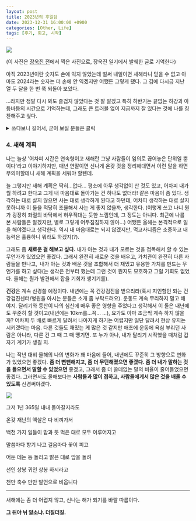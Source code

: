 ```yaml
---
layout: post
title: 2023년의 후일담
date: 2023-12-31 16:00:00 +0900
categories: [Other, Life]
tags: [후기, 회고, 시작]
---
```


![](https://cojette.files.wordpress.com/2023/12/img_5993.jpg)

(이 사진은 [장욱진 전](https://www.mmca.go.kr/exhibitions/exhibitionsDetail.do?exhFlag=2&exhId=202302150001627)에서 찍은 사진으로, 장욱진 일기에서 발췌한 글로 기억한다)

아직 2023년이란 숫자도 손에 익지 않았는데 벌써 내일이면 새해라니 믿을 수 없고 아마도 2024라는 숫자는 더 손에 안 익겠지만 어쨌든 그렇게 됐다. 그 김에 다시금 지난 열 두 달을 한 번 쭉 되돌아 보았다.

...라지만 정말 다시 봐도 즐겁지 않았다는 것 잘 알겠고 특히 하반기는 끝없는 하강과 아등바등의 시간으로 기억하는데, 그래도 큰 트러블 없이 지금까지 잘 있다는 것에 나를 칭찬해주고 싶다.



<details>
  <summary> 쓰다보니 길어서, 굳이 보실 분들은 클릭 </summary>
    <h3 id="1-">1. 작년의 목표 비교 상황</h3>
    <p><a href="https://cojette.github.io/posts/recollection2022/">작년의 후일담</a>과 <a href="https://cojette.github.io/posts/recollection2023half/">상반기 회고</a> 를 다시 읽어보았다. 그 때의 기억들이 손에 잡힐 듯 생생하다.</p>
    <p>놀랍게도, 작년의 후일담에서 새해의 바라는 것은 상당수를 이뤄냈다. 놀랍지 않은가.</p>
    <blockquote>
    <p>(무엇보다 건강하고) 다만 조금 더 신중해지고, 조금 더 사람들에게 아쉬운 소리를 하고 귀찮게 하며, 조금 더 칭찬과 욕을 많이 듣고, 좀 더 내 멋대로 하고, 내 생각을 두 세 번 더 의심하는 사람이 되어보자는 정도는 생각하고 있다.</p>
    <p><em>-2022년 후일담에서</em></p>
    </blockquote>
    <p>놀랍게도 올해는 아주 조금의 골골거림(피곤하면 몸살이 오고 그 정도) 외에는 크게 아픈 데도 없었고, 사람들에게 아쉬운 소리도 전보다는 조금 잘 할 수 있게 되었다고 생각하고, 충분히 멋대로 살고 있고, 생각을 좀 더 의심하게 된 것도 같다. 아마도 조금 신중해지기도 했을 거라고 믿고 싶고(?), 칭찬과 욕은 많이 못 들은 것 같은데 이것은 사람들과의 접점이 매우 적어진 탓이다.</p>
    <p>그다지 작은 목표는 아니었는데, 이 정도면 성공적이었다고 생각한다.</p>
    <p>....하지만 그 전에 전제조건이던 경제활동에서 바닥을 쳤는데.</p>
    <p>사실 상반기까지는 경제 활동에 큰 욕심이 없었다. 일단 작년에 여기저기 너무 아파서 일단 건강을 회복해야 한다는 데에 초점을 맞췄고, 좀 쉬고 싶기도 했다. 쟈근 일을 조금씩 하면서 상반기를 보내면서, 경제 활동을 할 거리를 조금씩 찾아가자-라고 생각을 했는데.</p>
    <p>그래요 사람 일이 마음대로 될 리가 없지. 그리고 이런저런 것에 대해서 여러 생각을 해보고, 조금씩 시도도 해보려고 했지만 하나같이 생각대로 풀리지 않았고, 그 와중에 여러가지 일들이 있었고, 마음의 평정을 찾으려고 굉장히 노력을 했고 가끔은 와 이 와중에 내가 이렇게 태연하다니 내가 정말 나아지기는 했구나 스스로도 감탄할 정도였지만 그렇다고 늘 평정심을 유지할 수 있었냐면 내가 신도 아니고 그럴 리 없지.</p>
    <p>그러다보니 하반기는 마치 롤러코스터...라기엔 롤러코스터는 올라가는 구간이라도 있지 이거는 마치 앨리스가 이상한 나라로 떨어질 때마냥 <strong>Down, down, down!</strong> 만 떠오르는 나날인데, 뭐, 그래서 <em>이상한 나라에 도달한다면 그것도 나쁘지 않겠지만</em> 그래도 붙잡을 데라도 있을까, 다시 기어올라갈 수 있을까, 하고 아등바등 하는 중.</p>
    <h3 id="2-">2. 한 해 요약</h3>
    <p>올해는 계속 <strong>&#39;뭐라도 해야지...&#39;</strong>를 되새기고 살았다. 이전에는 내가 의도하지 않아도 무언가를 해야 했고 흘러가는 대로 살아도 뭐가 어떻게 되었었다는 것을, 그간의 흐름에 감사했다. 하지만 올해는 의도하지 않으면 아무 것도 할 수 없어서, 정말 이게 되든 말든 &#39;뭐라도 해야지...&#39;라고 계속 되뇌여야 했다. 뭐라도 잘 했는지는 모르겠지만, 정말 올해의 모토였다.</p>
    <p>정말로 집콕 그 자체로 살았다. 며칠씩 현관문도 안 열어본 날도 다수 있다. 내가 집을 이렇게 좋아하는 줄 코로나때 조금 알긴 했지만 정말 새삼 깨달았다 완전 히키코모리 그 자체일세. (라고 하면 사람들이 내가 은근히 많이 돌아다녔다고 한다. 하지만 기본 출퇴근을 안 하는데요... )</p>
    <p>위에도 썼지만 작년의 신체적 슬럼프에서는 거의 회복한 것 같다. 어디다 말은 못했지만 기억력도 너무 심각할 정도로 안 좋아져서 조기 치매를 걱정했으나(...) 그것도 올 초에 몇 달 쉬니 완전히 회복된 것 같고, 아픈 데도 크게 없고, 물론 기본 운동량이 적어서(집 밖을 안 나가니) 기초체력이 바닥을 달리고 있어서 좀만 움직여도 드러눕기는 하지만(...) 그래도 여전히 달리기도 하고(늘지는 않음. 올해도 한 번에 7km 넘게는 뛰지 않았다고 한다..) 산도 타고(하지만 어제 장거리 높은 겨울 눈쌓인 산행은 힘들어서 지금 몸살기운으로 약 먹음) 요가도 하고(몇 년을 해도 달라지지 않는 나의 뻣뻣함에 늘 감탄하고는 한다...) 하는 걸 보면 나쁘지 않은 것 같다.</p>
    <p>놀기는 정말 잘 놀았다. 내가 여행을 참 좋아하지만 올해는 재정적 이유로 좋은 여행 기회가 있었지만 다 눈물을 흘리며 놓았어야 했지만, 그래도 구글 덕에 다녀온 샌프란시스코 여행도 좋았고, 두 번에 걸친 울산과 부산도 좋았다. 여름과 겨울에 올해도 나를 맞아준 호연마을은 늘 즐겁고, 페스티벌 덕에 신나게 놀고 온 송도와 자라섬도 서비스 서비스.</p>
    <p>책은 많이 못 읽었지만, 공연도 많이 다니고 전시도 많이 보고 피아노도 다시 치고 이것저것을 쓰고 많이 쉬고 많이 굴러다녔다. 아마도 그래서 심신이 충전이 되니, 주변의 여파에도 최대한 평온할 수 있었던 것 아닐까.</p>
    <p>그리고 많은 생각을 했고, 그 와중에도 아무 생각도 안 하던 시간들도 꽤 있었다. 나의 멍때림 실력에 감탄했고(?) 많은 생각을 할 수 있었던 기회(시간 등)가 있어서 좋았다. 쉽지는 않았지만 어쩌면 다시 오지 않을 좋은 해였다. 그리고 <strong>&#39;뭐라도 해야지&#39;</strong> 는 꽤 좋은 말인 것 같고 아마도 계속 되뇌일 말 중 하나일 것 같다.</p>
    <h3 id="3-">3. 올해의 커리어</h3>
    <p>올해는 정말 1년 내내 무소속으로 살다보니, 이런저런 시도를 했지만 뚜렷하게 일로서 드러난 것은 별로 없다. </p>
    <p><strong>몇 개의 비공개 일과 비공개 강의</strong>를 했고, <strong>몇 개의 회사와 학교에서 세미나</strong>를 했으며, <strong>몇 건의 멘토링</strong>을 진행했고, <a href="https://cojette.github.io/tags/%EC%95%84%EC%9B%83%EC%8A%A4%ED%83%A0%EB%94%A9/"><strong>아웃스탠딩에 1년간 매달 글을 연재</strong></a>했고, <strong><a href="https://cojette.github.io/posts/whoweavesdata_epilogue/">저서</a>와 <a href="https://cojette.github.io/posts/datascientistprinciple/">공저한 책</a>을 출간</strong>했으며, 진행 중인 것도 있으며, <a href="https://cojette.github.io/posts/dawithchatgpt/"><strong>온라인 강의</strong></a>를 만들었고, <strong>약간의 공부</strong>를 했다. </p>
    <p>이력서에 쓸만한 커리어(주로 그나마 진행했던 것들이 다 비공개성 일이라)가 적다는 것도 아쉽고, 사실 어떤 결과물을 내지 못하고 사라진 것들도 몇 개 있었다. 하지만 이전에 좀 많이 소진된다는 생각을 했던지라 꽤 괜찮은 충전의 시기가 아니었나 싶기도 하다. (그리고 책이랑 강의가 잘 팔리면 좋겠다... 여러분 연말연시는 새로 책을 사고 새로 무언가 공부를 시작하기 좋은 시기입니다 여러분)</p>
    <p>그래도 나의 최신 기술을 접하는 데에 도움을 주고 있는 GDE도 계속 하라고 하고, Woman Techmaker는 한 것도 없는데 계속 하라고 해서(매우 찔리고 있음), 뭐라도 해야지... 생각한다.</p>
    <p>내 그간 이력에 대해서도 많은 생각을 했다. 몇 군데와 같이 일할 것을 조율해 보기도 했지만 대부분의 결론은 내가 이직이 많아서 마음에 안 든다...였(을 것 같)다. 뭐 그 생각을 이해를 못 하는 건 아니나 그럼에도 불구하고 나는 (아마도) 일을 잘 하고 사실 어제의 나는 지금의 나와 다른 사람이기도 하거니와 이런 생각의 덧없음에 대해서 여러 가지를 이야기해 주고 싶지만 그럴 기회 같은 것은 오지 않고 그럴 기회가 생긴다 한들 무슨 소용이랴. 과거에 다양한 경험을 할 수 있었고 그만큼 많은 것을 빠르게 배우면서 능력을 키울 수 있었던 기회에는 분명한 단점이 있고 그 장단점 모두 내가 가져가야 할 것을.</p>
    <p>그럼에도 불구하고, 어쨌든 어떻게든 살아갈 것이고 내 능력은 묵히기에는 너무 아깝기 때문에 그대들은 어떻게 살 것인가 고민은 연속형으로 계속 될 예정.</p>
</details>

### 4. 새해 계획

나는 늘상 '어차피 시간은 연속형이고 새해란 그냥 사람들이 임의로 끊어놓은 단위일 뿐이다'라고 이야기하지만, 매년 연말이면 신나게 온갖 것을 정리해대면서 이런 말을 하면 무의미할테니 새해 계획을 세워야 할텐데.

늘 그렇지만 새해 계획은 딱히...없다... 평소에 아무 생각없이 산 것도 있고, 어차피 내가 뭘 하려고 한다고 그게 내 마음대로 돌아가는 건 하나도 없더라! 같은 마음이 좀 있다. 생각하는 대로 살지 않으면 사는 대로 생각하게 된다고 하던데, 어차피 생각하는 대로 살지 못하니까 이 둘을 적당히 조율해서 사는 게 좋지 않을까, 생각한다. (이렇게 쓰고 나니 뭔가 굉장히 좌절의 바닥에서 허우적대는 듯한 느낌인데, 그 정도는 아니다. 최근에 나를 본 사람들은 알겠지만, 별로 그렇게 어두침침하지 않아...) 어쨌든 올해는 본격적으로 일을 해야겠다고 생각한다. 역시 내 마음대로는 되지 않겠지만, 먹고사니즘은 소중하고 내 능력은 훌륭하니 뭐라도 하겠지(?).

그래도 좀 **새로운 걸 해보고 싶다.** 내가 아는 것과 내가 모르는 것을 접목해서 할 수 있는 무언가가 있었으면 좋겠다. 그래서 완전히 새로운 것을 배우고, 가치관이 완전히 다른 사람들을 만나고, 내가 아는 것과 배운 것을 조합해서 더 재밌고 유용한 가치를 만드는 무언가를 하고 싶다(는 생각은 전부터 했는데 그런 것이 뭔지도 모호하고 그럴 기회도 없었다. 올해는 뭔가 발견해서 잡을 기회가 생기기를).

**건강**은 계속 신경쓸 예정이다. 내년에는 꼭 건강검진을 받으리라(혹시 지인할인 되는 건강검진센터/병원을 아시는 분들은 소개 좀 부탁드려요). 운동도 계속 무리하지 말고 해야지. 달리기와 등산이 나의 심신에 매우 좋은 영향을 주었다고 생각해서 이 둘은 내년에도 꾸준히 할 것이고(내년에는 10km를...꼭... ...), 요가도 아마 조금씩 계속 하지 않을까? 어차피 두 배로 빠르게 달려서 나아지게 하기는 어렵지만 일단 달려서 현상 유지는 시키겠다는 마음. 다른 것들도 재밌는 게 많은 것 같지만 애초에 운동에 욕심 부리던 사람은 아니라, 다른 건 그 때 그 때 땡기면. 또 누가 아나, 내가 달리기 시작했을 때처럼 갑자기 계기가 생길 지.

나는 작년 대비 올해의 나의 변화가 꽤 마음에 들어, 내년에도 꾸준히 그 방향으로 변화가 있었으면 좋겠다. **좀 더 뻔뻔해지고, 좀 더 무던해졌으면 좋겠다. 좀 더 내가 말하는 것을 들으면서 말할 수 있었으면** 좋겠고, 그래서 좀 더 쓸데없는 말의 비율이 줄어들었으면 좋겠다. 그러면서도 올해보다는 **사람들과 많이 접하고, 사람들에게서 많은 것을 배울 수 있도록** 신경써야겠다.


![](https://cojette.files.wordpress.com/2023/12/image-2.png)


그저 1년 365일 내내 돌아갈지라도 <p/>
온갖 재난의 액살은 다 비껴가서 <p/>
백천 가지 일들이 맘과 뜻 먹은 대로 모두 이루어지고 <p/>
말씀마다 향기 나고 걸음마다 꽃이 피고 <p/>
어둔 데는 등 돌리고 밝은 대로 앞을 돌려<p/> 
선인 상봉 귀인 상봉 하시라고<p/>
천만 축수 만만 발언으로 비옵니다


---
새해에는 좀 더 어렵지 않고, 신나는 해가 되기를 바랄 따름이다.


**그 뒤야 뉘 알소냐. 더질더질.**
